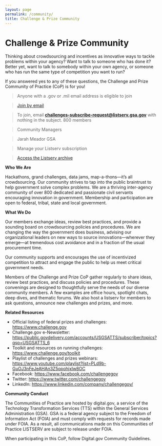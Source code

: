 ```yaml
---
layout: page
permalink: /community/
title: Challenge & Prize Community
---
```

# Challenge & Prize Community

Thinking about crowdsourcing and incentives as innovative ways to tackle problems within your agency? Want to talk to someone who has done it? Better yet, want to talk to somebody within your own agency, or someone who has run the same type of competition you want to run?

If you answered yes to any of these questions, the Challenge and Prize Community of Practice (CoP) is for you!


   > Anyone with a .gov or .mil email address is eligible to join
                    
                    

> <a href="mailto:challenges-subscribe-request@listserv.gsa.gov" class="join type-listserv"><i class="fas fa-envelope"></i> Join by email</a>

> To join, email <strong>challenges-subscribe-request@listserv.gsa.gov</strong> with  nothing  in the subject.
> 800 members
               
>Community Managers
    
  

> Jarah Meador
>GSA

> Manage your Listserv subscription

> <a href="/communities/manage-your-subscription/#access-the-listserv-archive" title="Access the Listserv archive">Access the Listserv archive</a>



**Who We Are**

Hackathons, grand challenges, data jams, map-a-thons—it’s all crowdsourcing. Our community strives to tap into the public braintrust to help government solve complex problems. We are a thriving inter-agency community of over 800 dedicated and passionate civil servants encouraging innovation in government. Membership and participation are open to federal, tribal, state and local government.

**What We Do**

Our members exchange ideas, review best practices, and provide a sounding board on crowdsourcing policies and procedures. We are changing the way the government does business, advising our organizational leaders on new ways to source innovations—wherever they emerge—at tremendous cost avoidance and in a fraction of the usual procurement time.

Our community supports and encourages the use of incentivized competition to attract and engage the public to help us meet critical government needs.

Members of the Challenge and Prize CoP gather regularly to share ideas, review best practices, and discuss policies and procedures. These convenings are designed to thoughtfully serve the needs of our diverse community members. A few examples are office hours, spotlight chats, deep dives, and thematic forums. We also host a listserv for members to ask questions, announce new challenges and prizes, and more.

**Related Resources**

<ul>
  <li>Official listing of federal prizes and challenges: <a href="https://www.challenge.gov">https://www.challenge.gov</a></li>
<li>Challenge.gov e-Newsletter: <a href="https://public.govdelivery.com/accounts/USGSATTS/subscriber/topics?qsp=USGSATTS_6">https://public.govdelivery.com/accounts/USGSATTS/subscriber/topics?qsp=USGSATTS_6</a></li>
<li>Toolkit and resources on running challenges: <a href="https://www.challenge.gov/toolkit">https://www.challenge.gov/toolkit</a></li>
<li>Playlist of challenges and prizes webinars: <a href="https://www.youtube.com/playlist?list=PLd9b-GuOJ3nFeJeAHAn3Z5opohjxIw8OC">https://www.youtube.com/playlist?list=PLd9b-GuOJ3nFeJeAHAn3Z5opohjxIw8OC</a></li>
<li>Facebook: <a href="https://www.facebook.com/challengegov">https://www.facebook.com/challengegov</a></li>
<li>Twitter: <a href="https://www.twitter.com/challengegov">https://www.twitter.com/challengegov</a></li>
<li>LinkedIn: <a href="https://www.linkedin.com/company/challengegov/">https://www.linkedin.com/company/challengegov/</a></li>
  </ul>

**Community Conduct**

The Communities of Practice are hosted by digital.gov, a service of the Technology Transformation Services (TTS) within the General Services Administration (GSA). GSA is a federal agency subject to the Freedom of Information Act (FOIA) and must comply with requests for records made under FOIA. As a result, all communications made on this Communities of Practice LISTSERV are subject to release under FOIA.

When participating in this CoP, follow Digital.gov Community Guidelines.
